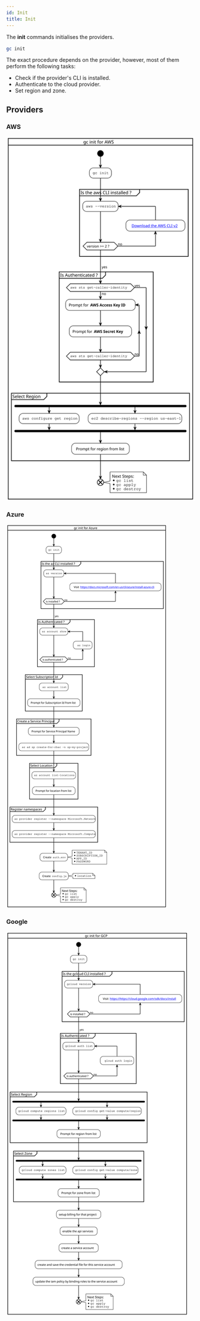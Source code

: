 ```yaml
---
id: Init
title: Init
---
```


The **init** commands initialises the providers.

```sh
gc init
```

The exact procedure depends on the provider, however, most of them perform the following tasks:

- Check if the provider's CLI is installed.
- Authenticate to the cloud provider.
- Set region and zone.

## Providers

### AWS

![gc-init-aws](../../plantuml/gc-init-aws.svg)

### Azure

![gc-init-azure](../../plantuml/gc-init-azure.svg)

### Google

![gc-init-google](../../plantuml/gc-init-google.svg)
